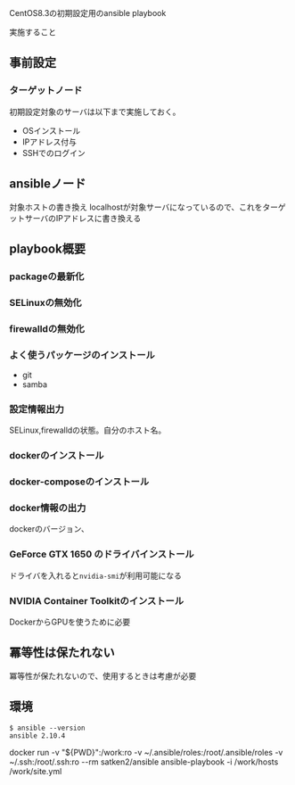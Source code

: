 CentOS8.3の初期設定用のansible playbook

実施すること

## 事前設定

### ターゲットノード

初期設定対象のサーバは以下まで実施しておく。

* OSインストール
* IPアドレス付与
* SSHでのログイン

## ansibleノード

対象ホストの書き換え
localhostが対象サーバになっているので、これをターゲットサーバのIPアドレスに書き換える

## playbook概要

### packageの最新化

### SELinuxの無効化

### firewalldの無効化

### よく使うパッケージのインストール

* git
* samba

### 設定情報出力

SELinux,firewalldの状態。自分のホスト名。

### dockerのインストール

### docker-composeのインストール

### docker情報の出力

dockerのバージョン、

### GeForce GTX 1650 のドライバインストール

ドライバを入れると```nvidia-smi```が利用可能になる

### NVIDIA Container Toolkitのインストール

DockerからGPUを使うために必要



## 冪等性は保たれない

冪等性が保たれないので、使用するときは考慮が必要




## 環境

```
$ ansible --version
ansible 2.10.4
```

docker run -v "${PWD}":/work:ro -v ~/.ansible/roles:/root/.ansible/roles -v ~/.ssh:/root/.ssh:ro --rm satken2/ansible ansible-playbook -i /work/hosts /work/site.yml